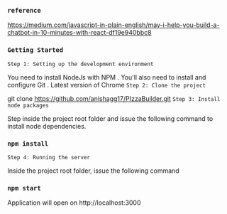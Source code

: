### `reference`
https://medium.com/javascript-in-plain-english/may-i-help-you-build-a-chatbot-in-10-minutes-with-react-df19e940bbc8


### `Getting Started`

`Step 1: Setting up the development environment`

You need to install NodeJs with NPM . You'll also need to install and configure Git .
Latest version of Chrome
`Step 2: Clone the project`

git clone https://github.com/anishagg17/PIzzaBuilder.git
`Step 3: Install node packages`

Step inside the project root folder and issue the following command to install node dependencies.

### `npm install`
`Step 4: Running the server`

Inside the project root folder, issue the following command

### `npm start`
Application will open on http://localhost:3000
